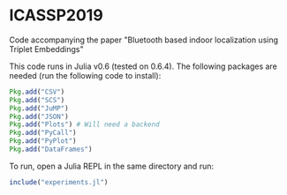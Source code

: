 # ICASSP2019
Code accompanying the paper "Bluetooth based indoor localization using Triplet Embeddings"

This code runs in Julia v0.6 (tested on 0.6.4). The following packages are needed (run the following code to install):

```julia
Pkg.add("CSV")
Pkg.add("SCS")
Pkg.add("JuMP")
Pkg.add("JSON")
Pkg.add("Plots") # Will need a backend
Pkg.add("PyCall")
Pkg.add("PyPlot")
Pkg.add("DataFrames")
```

To run, open a Julia REPL in the same directory and run:

```julia
include("experiments.jl")
```